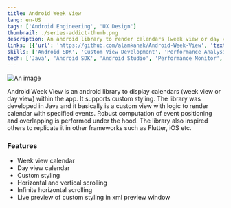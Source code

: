 ```yaml
---
title: Android Week View
lang: en-US
tags: ['Android Engineering', 'UX Design']
thumbnail: ./series-addict-thumb.png
description: An android library to render calendars (week view or day view).
links: [{'url': 'https://github.com/alamkanak/Android-Week-View', 'text': 'View on Github', 'icon': ['fab', 'github']}]
skills: ['Android SDK', 'Custom View Development', 'Performance Analysis', 'UX Design', 'Calculus', 'Geometry']
tech: ['Java', 'Android SDK', 'Android Studio', 'Performance Monitor', 'Maven']
---
```

![An image](/android-week-view.png)

Android Week View is an android library to display calendars (week view or day view) within the app. It supports custom styling. The library was developed in Java and it basically is a custom view with logic to render calendar with specified events. Robust computation of event positioning and overlapping is performed under the hood. The library also inspired others to replicate it in other frameworks such as Flutter, iOS etc.
### Features
- Week view calendar
- Day view calendar
- Custom styling
- Horizontal and vertical scrolling
- Infinite horizontal scrolling
- Live preview of custom styling in xml preview window